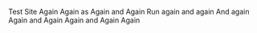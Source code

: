 Test Site Again
Again as
Again and Again
Run again and again
And again
Again and Again 
Again and Again 
Again  